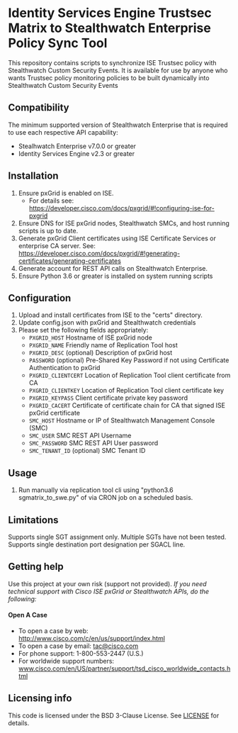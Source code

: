 # Identity Services Engine Trustsec Matrix to Stealthwatch Enterprise Policy Sync Tool
This repository contains scripts to synchronize ISE Trustsec policy with Stealthwatch Custom Security Events. It is available for use by anyone who wants Trustsec policy monitoring policies to be built dynamically into Stealthwatch Custom Security Events

## Compatibility
The minimum supported version of Stealthwatch Enterprise that is required to use each respective API capability:
   * Stealhwatch Enterprise v7.0.0 or greater
   * Identity Services Engine v2.3 or greater

## Installation
1. Ensure pxGrid is enabled on ISE.
   * For details see: https://developer.cisco.com/docs/pxgrid/#!configuring-ise-for-pxgrid
2. Ensure DNS for ISE pxGrid nodes, Stealthwatch SMCs, and host running scripts is up to date.
3. Generate pxGrid Client certificates using ISE Certificate Services or enterprise CA server. See: https://developer.cisco.com/docs/pxgrid/#!generating-certificates/generating-certificates
4. Generate account for REST API calls on Stealthwatch Enterprise.
5. Ensure Python 3.6 or greater is installed on system running scripts

## Configuration
1. Upload and install certificates from ISE to the "certs" directory.
2. Update config.json with pxGrid and Stealthwatch credentials
3. Please set the following fields appropriately:
    * `PXGRID_HOST` Hostname of ISE pxGrid node
    * `PXGRID_NAME` Friendly name of Replication Tool host
    * `PXGRID_DESC` (optional) Description of pxGrid host
    * `PASSWORD` (optional) Pre-Shared Key Password if not using Certificate Authentication to pxGrid
    * `PXGRID_CLIENTCERT` Location of Replication Tool client certificate from CA
    * `PXGRID_CLIENTKEY` Location of Replication Tool client certificate key
    * `PXGRID_KEYPASS` Client certificate private key password
    * `PXGRID_CACERT` Certificate of certificate chain for CA that signed ISE pxGrid certificate
    * `SMC_HOST` Hostname or IP of Stealthwatch Management Console (SMC)
    * `SMC_USER` SMC REST API Username
    * `SMC_PASSWORD` SMC REST API User password 
    * `SMC_TENANT_ID` (optional) SMC Tenant ID

## Usage
1. Run manually via replication tool cli using "python3.6 sgmatrix_to_swe.py" of via CRON job on a scheduled basis.

## Limitations
Supports single SGT assignment only. Multiple SGTs have not been tested.
Supports single destination port designation per SGACL line.

## Getting help
Use this project at your own risk (support not provided). *If you need technical support with Cisco ISE pxGrid or Stealthwatch APIs, do the following:*

#### Open A Case
* To open a case by web: http://www.cisco.com/c/en/us/support/index.html
* To open a case by email: tac@cisco.com
* For phone support: 1-800-553-2447 (U.S.)
* For worldwide support numbers: www.cisco.com/en/US/partner/support/tsd_cisco_worldwide_contacts.html

## Licensing info
This code is licensed under the BSD 3-Clause License. See [LICENSE](./LICENSE) for details. 

